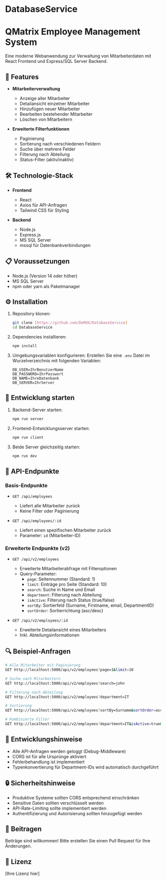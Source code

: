 # DatabaseService


# QMatrix Employee Management System

Eine moderne Webanwendung zur Verwaltung von Mitarbeiterdaten mit React Frontend und Express/SQL Server Backend.

## 🚀 Features

- **Mitarbeiterverwaltung**
  - Anzeige aller Mitarbeiter
  - Detailansicht einzelner Mitarbeiter
  - Hinzufügen neuer Mitarbeiter
  - Bearbeiten bestehender Mitarbeiter
  - Löschen von Mitarbeitern

- **Erweiterte Filterfunktionen**
  - Paginierung
  - Sortierung nach verschiedenen Feldern
  - Suche über mehrere Felder
  - Filterung nach Abteilung
  - Status-Filter (aktiv/inaktiv)

## 🛠 Technologie-Stack

- **Frontend**
  - React
  - Axios für API-Anfragen
  - Tailwind CSS für Styling

- **Backend**
  - Node.js
  - Express.js
  - MS SQL Server
  - mssql für Datenbankverbindungen

## 📋 Voraussetzungen

- Node.js (Version 14 oder höher)
- MS SQL Server
- npm oder yarn als Paketmanager

## ⚙️ Installation

1. Repository klonen:
   ```bash
   git clone [https://github.com/DeR0X/DatabaseService]
   cd DatabaseService
   ```

2. Dependencies installieren:
   ```bash
   npm install
   ```

3. Umgebungsvariablen konfigurieren:
   Erstellen Sie eine `.env` Datei im Wurzelverzeichnis mit folgenden Variablen:
   ```
   DB_USER=IhrBenutzerName
   DB_PASSWORD=IhrPasswort
   DB_NAME=IhreDatenbank
   DB_SERVER=IhrServer
   ```

## 🚀 Entwicklung starten

1. Backend-Server starten:
   ```bash
   npm run server
   ```

2. Frontend-Entwicklungsserver starten:
   ```bash
   npm run client
   ```

3. Beide Server gleichzeitig starten:
   ```bash
   npm run dev
   ```

## 📡 API-Endpunkte

### Basis-Endpunkte

- `GET /api/employees`
  - Liefert alle Mitarbeiter zurück
  - Keine Filter oder Paginierung

- `GET /api/employees/:id`
  - Liefert einen spezifischen Mitarbeiter zurück
  - Parameter: `id` (Mitarbeiter-ID)

### Erweiterte Endpunkte (v2)

- `GET /api/v2/employees`
  - Erweiterte Mitarbeiterabfrage mit Filteroptionen
  - Query-Parameter:
    - `page`: Seitennummer (Standard: 1)
    - `limit`: Einträge pro Seite (Standard: 10)
    - `search`: Suche in Name und Email
    - `department`: Filterung nach Abteilung
    - `isActive`: Filterung nach Status (true/false)
    - `sortBy`: Sortierfeld (Surname, Firstname, email, DepartmentID)
    - `sortOrder`: Sortierrichtung (asc/desc)

- `GET /api/v2/employees/:id`
  - Erweiterte Detailansicht eines Mitarbeiters
  - Inkl. Abteilungsinformationen

## 🔍 Beispiel-Anfragen

```bash
# Alle Mitarbeiter mit Paginierung
GET http://localhost:5000/api/v2/employees?page=1&limit=10

# Suche nach Mitarbeitern
GET http://localhost:5000/api/v2/employees?search=john

# Filterung nach Abteilung
GET http://localhost:5000/api/v2/employees?department=IT

# Sortierung
GET http://localhost:5000/api/v2/employees?sortBy=Surname&sortOrder=asc

# Kombinierte Filter
GET http://localhost:5000/api/v2/employees?department=IT&isActive=true&sortBy=Surname
```

## 📝 Entwicklungshinweise

- Alle API-Anfragen werden geloggt (Debug-Middleware)
- CORS ist für alle Ursprünge aktiviert
- Fehlerbehandlung ist implementiert
- Typenkonvertierung für Department-IDs wird automatisch durchgeführt

## 🔒 Sicherheitshinweise

- Produktive Systeme sollten CORS entsprechend einschränken
- Sensitive Daten sollten verschlüsselt werden
- API-Rate-Limiting sollte implementiert werden
- Authentifizierung und Autorisierung sollten hinzugefügt werden

## 🤝 Beitragen

Beiträge sind willkommen! Bitte erstellen Sie einen Pull Request für Ihre Änderungen.

## 📄 Lizenz

[Ihre Lizenz hier]
